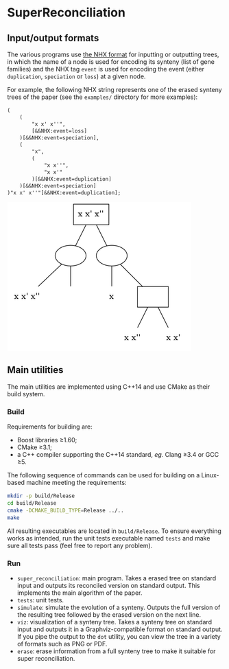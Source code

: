 # SuperReconciliation

## Input/output formats

The various programs use [the NHX format](https://home.cc.umanitoba.ca/~psgendb/doc/atv/NHX.pdf) for inputting or outputting trees, in which the name of a node is used for encoding its synteny (list of gene families) and the NHX tag `event` is used for encoding the event (either `duplication`, `speciation` or `loss`) at a given node.

For example, the following NHX string represents one of the erased synteny trees of the paper (see the `examples/` directory for more examples):

```nhx
(
    (
        "x x' x''",
        [&&NHX:event=loss]
    )[&&NHX:event=speciation],
    (
        "x",
        (
            "x x''",
            "x x'"
        )[&&NHX:event=duplication]
    )[&&NHX:event=speciation]
)"x x' x''"[&&NHX:event=duplication];
```

![Graphviz visualisation of the previous NHX string](examples/simple.in.png)

## Main utilities

The main utilities are implemented using C++14 and use CMake as their build system.

### Build

Requirements for building are:

* Boost libraries ≥1.60;
* CMake ≥3.1;
* a C++ compiler supporting the C++14 standard, _eg._ Clang ≥3.4 or GCC ≥5.

The following sequence of commands can be used for building on a Linux-based machine meeting the requirements:

```sh
mkdir -p build/Release
cd build/Release
cmake -DCMAKE_BUILD_TYPE=Release ../..
make
```

All resulting executables are located in `build/Release`. To ensure everything works as intended, run the unit tests executable named `tests` and make sure all tests pass (feel free to report any problem).

### Run

* `super_reconciliation`: main program. Takes a erased tree on standard input and outputs its reconciled version on standard output. This implements the main algorithm of the paper.
* `tests`: unit tests.
* `simulate`: simulate the evolution of a synteny. Outputs the full version of the resulting tree followed by the erased version on the next line.
* `viz`: visualization of a synteny tree. Takes a synteny tree on standard input and outputs it in a Graphviz-compatible format on standard output. If you pipe the output to the `dot` utility, you can view the tree in a variety of formats such as PNG or PDF.
* `erase`: erase information from a full synteny tree to make it suitable for super reconciliation.
